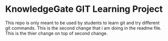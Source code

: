 # KnowledgeGate GIT Learning Project

This repo is only meant to be used by students to learn git and try different git commands.
This is the second change that i am doing in the readme file.
This is the thier change on top of second change.
